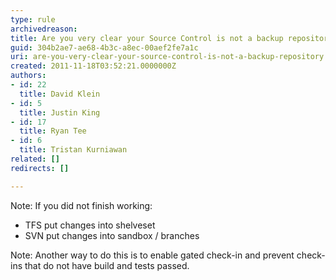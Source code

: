 ```yaml
---
type: rule
archivedreason: 
title: Are you very clear your Source Control is not a backup repository?
guid: 304b2ae7-ae68-4b3c-a8ec-00aef2fe7a1c
uri: are-you-very-clear-your-source-control-is-not-a-backup-repository
created: 2011-11-18T03:52:21.0000000Z
authors:
- id: 22
  title: David Klein
- id: 5
  title: Justin King
- id: 17
  title: Ryan Tee
- id: 6
  title: Tristan Kurniawan
related: []
redirects: []

---
```


Note: If you did not finish working:

* TFS put changes into shelveset
* SVN put changes into sandbox / branches

 Note: Another way to do this is to enable gated check-in and prevent check-ins that do not have build and tests passed.  
<!--endintro-->
